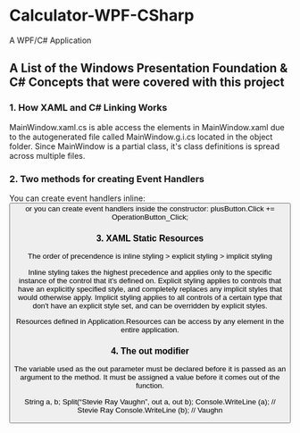 # Calculator-WPF-CSharp
A WPF/C# Application

## A List of the Windows Presentation Foundation & C# Concepts that were covered with this project

### 1. How XAML and C# Linking Works
MainWindow.xaml.cs is able access the elements in MainWindow.xaml due to the autogenerated file 
called MainWindow.g.i.cs located in the object folder. Since MainWindow is a partial class, it's 
class definitions is spread across multiple files.

### 2. Two methods for creating Event Handlers
You can create event handlers inline: <Button x:Name="plusButton" Content="+" Click="OperationButton_Click"/> or
you can create event handlers inside the constructor: plusButton.Click += OperationButton_Click;

### 3. XAML Static Resources
The order of precendence is inline styling > explicit styling > implicit styling

Inline styling takes the highest precedence and applies only to the specific instance of the control that it's 
defined on.
Explicit styling applies to controls that have an explicitly specified style, and completely replaces any 
implicit styles that would otherwise apply.
Implicit styling applies to all controls of a certain type that don't have an explicit style set, and can be 
overridden by explicit styles.

Resources defined in Application.Resources can be access by any element in the entire application.

### 4. The out modifier
The variable used as the out parameter must be declared before it is passed as an argument to the method.
It must be assigned a value before it comes out of the function.

String a, b;
Split(“Stevie Ray Vaughn”, out a, out b);
Console.WriteLine (a); // Stevie Ray
Console.WriteLine (b); // Vaughn
